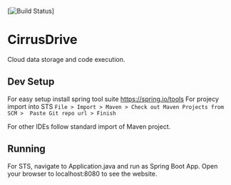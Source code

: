 [![Build Status](https://travis-ci.org/alekskivuls/CirrusDrive.svg?branch=master)]

# CirrusDrive
Cloud data storage and code execution.

## Dev Setup
For easy setup install spring tool suite https://spring.io/tools
For projecy import into STS `File > Import > Maven > Check out Maven Projects from SCM >  Paste Git repo url > Finish`

For other IDEs follow standard import of Maven project.

## Running
For STS, navigate to Application.java and run as Spring Boot App. Open your browser to localhost:8080 to see the website.

